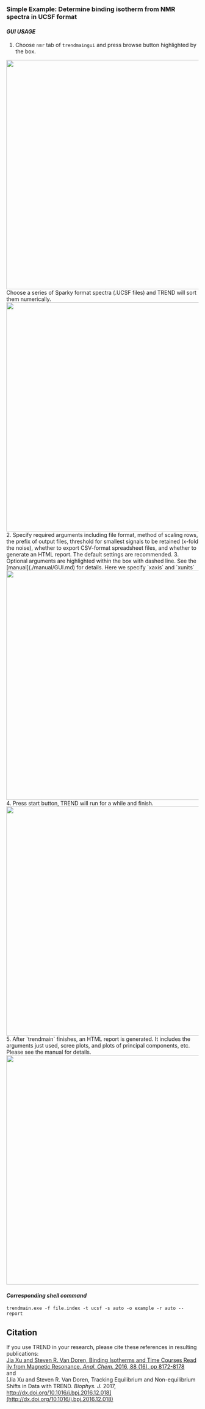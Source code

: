 ### Simple Example: Determine binding isotherm from NMR spectra in UCSF format

#### _GUI USAGE_

1. Choose `nmr` tab of `trendmaingui` and press browse button highlighted by the box.  
<img src="https://bytebucket.org/chia_hsu/trend/raw/10b9c98b57798b4d9d157e603bdbfab66f27825b/docs/png/png_readme/Picture2.png?token=03b7da06db65da6849628a2c8d8c79b26383b1f9" width="600" align="middle">  
  Choose a series of Sparky format spectra (.UCSF files) and TREND will 
  sort them numerically.  
<img src="https://bytebucket.org/chia_hsu/trend/raw/10b9c98b57798b4d9d157e603bdbfab66f27825b/docs/png/png_readme/Picture3.png?token=6060648d1e97b3faa2892522b38c05eb235f69c3" width="600" align="middle" > 
2. Specify required arguments including file format, method of scaling 
  rows, the prefix of output files, threshold for smallest signals to be 
  retained (x-fold the noise), whether to export CSV-format spreadsheet 
  files, and whether to generate an HTML report. The default settings are 
  recommended.  
3. Optional arguments are highlighted within the box with dashed line. 
  See the [manual](./manual/GUI.md) for details. Here we specify `xaxis` and `xunits`  
<img src=" https://bytebucket.org/chia_hsu/trend/raw/10b9c98b57798b4d9d157e603bdbfab66f27825b/docs/png/png_readme/Picture4.png?token=7b3bdf2976e64a4d939079db4d73e04ff97f2cf4" width="600" > 
4. Press start button, TREND will run for a while and finish.  
  <img src="https://bytebucket.org/chia_hsu/trend/raw/10b9c98b57798b4d9d157e603bdbfab66f27825b/docs/png/png_readme/Picture5.png?token=367c41b42077367476e0984addf65561afaeef6b" width="600" > 
5. After `trendmain` finishes, an HTML report is generated. It includes the 
  arguments just used, scree plots, and plots of principal components, etc. Please see the manual for details.

  <img src="https://bytebucket.org/chia_hsu/trend/raw/10b9c98b57798b4d9d157e603bdbfab66f27825b/docs/png/png_readme/Picture6.png?token=d213db826d88cb2b4d4a7da2362bce8347c6dfec" width="600">

  #### _Corresponding shell command_

  `trendmain.exe -f file.index -t ucsf -s auto -o example -r auto --report`

  ## Citation

  If you use TREND in your research, please cite these references in resulting publications:   
  [Jia Xu and Steven R. Van Doren, Binding Isotherms and Time Courses Read
  ily from Magnetic Resonance. _Anal. Chem._ 2016, 88 (16), pp 8172-8178](
  http://pubs.acs.org/doi/abs/10.1021/acs.analchem.6b01918)   
      and   
  [Jia Xu and Steven R. Van Doren, Tracking Equilibrium and Non-equilibrium 
Shifts in Data with TREND. _Biophys. J._ 2017,
http://dx.doi.org/10.1016/j.bpj.2016.12.018](http://dx.doi.org/10.1016/j.bpj.2016.12.018)



